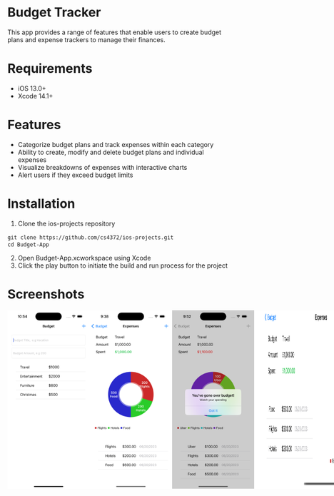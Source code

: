 # Budget Tracker

This app provides a range of features that enable users to create budget plans and expense trackers to manage their finances.

# Requirements
- iOS 13.0+
- Xcode 14.1+

# Features
- Categorize budget plans and track expenses within each category
- Ability to create, modify and delete budget plans and individual expenses
- Visualize breakdowns of expenses with interactive charts
- Alert users if they exceed budget limits

# Installation
1. Clone the ios-projects repository
```
git clone https://github.com/cs4372/ios-projects.git
cd Budget-App
```
2. Open Budget-App.xcworkspace using Xcode
3. Click the play button to initiate the build and run process for the project

# Screenshots

<div style="display: flex;">
  <img src="https://github.com/cs4372/ios-projects/blob/master/Budget-App/Screenshots/budget-app1.png" height="400px"/>
  <img src="https://github.com/cs4372/ios-projects/blob/master/Budget-App/Screenshots/budget-app2.png" height="400px"/>
  <img src="https://github.com/cs4372/ios-projects/blob/master/Budget-App/Screenshots/budget-app3.png" height="400px"/>
  <img src="https://github.com/cs4372/ios-projects/blob/master/Budget-App/Screenshots/budget-app4.png" width="300px"/>
</div>
